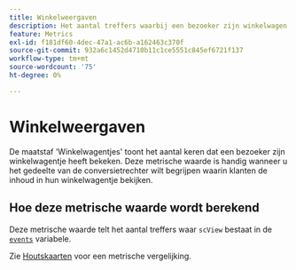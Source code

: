 ```yaml
---
title: Winkelweergaven
description: Het aantal treffers waarbij een bezoeker zijn winkelwagen heeft bekeken.
feature: Metrics
exl-id: f181df60-4dec-47a1-ac6b-a162463c370f
source-git-commit: 932a6c1452d4710b11c1ce5551c845ef6721f137
workflow-type: tm+mt
source-wordcount: '75'
ht-degree: 0%

---
```


# Winkelweergaven

De maatstaf &#39;Winkelwagentjes&#39; toont het aantal keren dat een bezoeker zijn winkelwagentje heeft bekeken. Deze metrische waarde is handig wanneer u het gedeelte van de conversietrechter wilt begrijpen waarin klanten de inhoud in hun winkelwagentje bekijken.

## Hoe deze metrische waarde wordt berekend

Deze metrische waarde telt het aantal treffers waar `scView` bestaat in de [`events`](/help/implement/vars/page-vars/events/events-overview.md) variabele.

Zie [Houtskaarten](carts.md) voor een metrische vergelijking.
